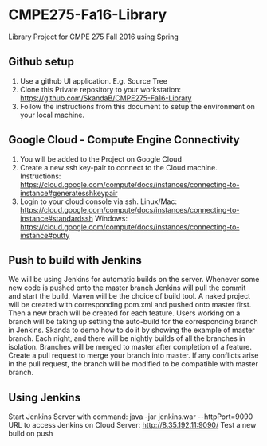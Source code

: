 # CMPE275-Fa16-Library
Library Project for CMPE 275 Fall 2016 using Spring


## Github setup
1. Use a github UI application. E.g. Source Tree
2. Clone this Private repository to your workstation: https://github.com/SkandaB/CMPE275-Fa16-Library
3. Follow the instructions from this document to setup the environment on your local machine.

## Google Cloud - Compute Engine Connectivity
1. You will be added to the Project on Google Cloud
2. Create a new ssh key-pair to connect to the Cloud machine. Instructions: https://cloud.google.com/compute/docs/instances/connecting-to-instance#generatesshkeypair
3. Login to your cloud console via ssh. Linux/Mac: https://cloud.google.com/compute/docs/instances/connecting-to-instance#standardssh 
Windows: https://cloud.google.com/compute/docs/instances/connecting-to-instance#putty

## Push to build with Jenkins
We will be using Jenkins for automatic builds on the server. Whenever some new code is pushed onto the master branch Jenkins will pull the commit and start the build.
Maven will be the choice of build tool.
A naked project will be created with corresponding pom.xml and pushed onto master first. Then a new brach will be created for each feature.
Users working on a branch will be taking up setting the auto-build for the corresponding branch in Jenkins. Skanda to demo how to do it by showing the example of master branch.
Each night, and there will be nightly builds of all the branches in isolation.
Branches will be merged to master after completion of a feature.
Create a pull request to merge your branch into master. If any conflicts arise in the pull request, the branch will be modified to be compatible with master branch.

## Using Jenkins
Start Jenkins Server with command: java -jar jenkins.war --httpPort=9090
URL to access Jenkins on Cloud Server: http://8.35.192.11:9090/ 
Test a new build on push


